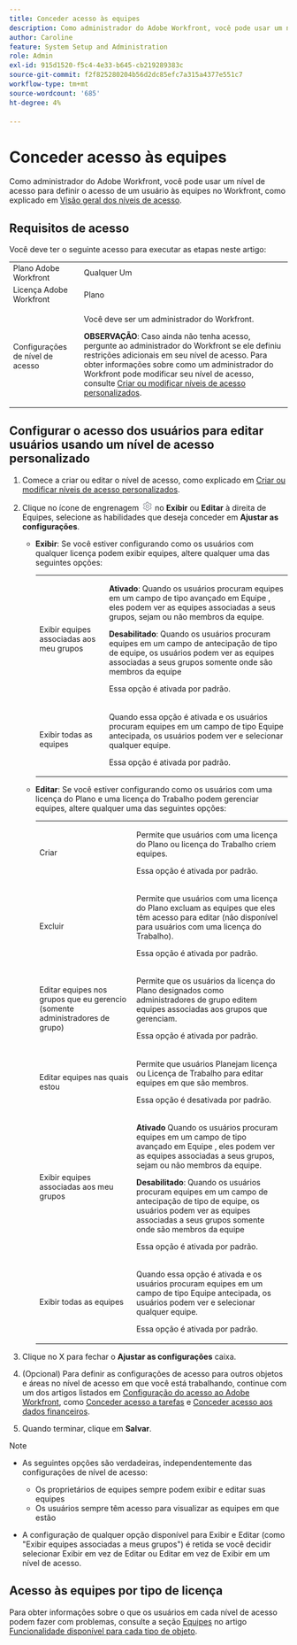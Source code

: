 ```yaml
---
title: Conceder acesso às equipes
description: Como administrador do Adobe Workfront, você pode usar um nível de acesso para definir o acesso de um usuário às equipes no Workfront
author: Caroline
feature: System Setup and Administration
role: Admin
exl-id: 915d1520-f5c4-4e33-b645-cb219289383c
source-git-commit: f2f825280204b56d2dc85efc7a315a4377e551c7
workflow-type: tm+mt
source-wordcount: '685'
ht-degree: 4%

---
```


# Conceder acesso às equipes

Como administrador do Adobe Workfront, você pode usar um nível de acesso para definir o acesso de um usuário às equipes no Workfront, como explicado em [Visão geral dos níveis de acesso](../../../administration-and-setup/add-users/access-levels-and-object-permissions/access-levels-overview.md).

## Requisitos de acesso

Você deve ter o seguinte acesso para executar as etapas neste artigo:

<table style="table-layout:auto"> 
 <col> 
 <col> 
 <tbody> 
  <tr> 
   <td role="rowheader">Plano Adobe Workfront</td> 
   <td>Qualquer Um</td> 
  </tr> 
  <tr> 
   <td role="rowheader">Licença Adobe Workfront</td> 
   <td>Plano</td> 
  </tr> 
  <tr> 
   <td role="rowheader">Configurações de nível de acesso</td> 
   <td> <p>Você deve ser um administrador do Workfront.</p> <p><b>OBSERVAÇÃO</b>: Caso ainda não tenha acesso, pergunte ao administrador do Workfront se ele definiu restrições adicionais em seu nível de acesso. Para obter informações sobre como um administrador do Workfront pode modificar seu nível de acesso, consulte <a href="../../../administration-and-setup/add-users/configure-and-grant-access/create-modify-access-levels.md" class="MCXref xref" data-mc-variable-override="">Criar ou modificar níveis de acesso personalizados</a>.</p> </td> 
  </tr> 
 </tbody> 
</table>

## Configurar o acesso dos usuários para editar usuários usando um nível de acesso personalizado

1. Comece a criar ou editar o nível de acesso, como explicado em [Criar ou modificar níveis de acesso personalizados](../../../administration-and-setup/add-users/configure-and-grant-access/create-modify-access-levels.md).
1. Clique no ícone de engrenagem ![](assets/gear-icon-settings.png) no **Exibir** ou **Editar** à direita de Equipes, selecione as habilidades que deseja conceder em **Ajustar as configurações**.

   * **Exibir**: Se você estiver configurando como os usuários com qualquer licença podem exibir equipes, altere qualquer uma das seguintes opções:

      <table style="table-layout:auto">
       <col>
       <col>
       <tbody>
        <tr>
         <td role="rowheader">Exibir equipes associadas aos meu grupos</td>
         <td>
          <p><b>Ativado</b>: Quando os usuários procuram equipes em um campo de tipo avançado em Equipe , eles podem ver as equipes associadas a seus grupos, sejam ou não membros da equipe. </p>
          <p><b>Desabilitado</b>: Quando os usuários procuram equipes em um campo de antecipação de tipo de equipe, os usuários podem ver as equipes associadas a seus grupos somente onde são membros da equipe</p><p>Essa opção é ativada por padrão.</p>
          </td>
        </tr>
        <tr>
         <td role="rowheader">Exibir todas as equipes</td>
         <td><p>Quando essa opção é ativada e os usuários procuram equipes em um campo de tipo Equipe antecipada, os usuários podem ver e selecionar qualquer equipe.</p><p>Essa opção é ativada por padrão. </p></td>
        </tr>
       </tbody>
      </table>

   * **Editar**: Se você estiver configurando como os usuários com uma licença do Plano e uma licença do Trabalho podem gerenciar equipes, altere qualquer uma das seguintes opções:

      <table style="table-layout:auto">
       <col>
       <col>
       <tbody>
        <tr>
         <td role="rowheader">Criar</td>
         <td><p>Permite que usuários com uma licença do Plano ou licença do Trabalho criem equipes.</p><p>Essa opção é ativada por padrão.</p></td>
        </tr>
        <tr>
         <td role="rowheader">Excluir</td>
         <td><p> Permite que usuários com uma licença do Plano excluam as equipes que eles têm acesso para editar (não disponível para usuários com uma licença do Trabalho).</p><p>Essa opção é ativada por padrão.</p></td>
        </tr>
        <tr>
         <td role="rowheader">Editar equipes nos grupos que eu gerencio (somente administradores de grupo)</td>
         <td><p>Permite que os usuários da licença do Plano designados como administradores de grupo editem equipes associadas aos grupos que gerenciam.</p><p>Essa opção é ativada por padrão.</p></td>
        </tr>
        <tr>
         <td role="rowheader">Editar equipes nas quais estou</td>
         <td><p>Permite que usuários Planejam licença ou Licença de Trabalho para editar equipes em que são membros.</p><p>Essa opção é desativada por padrão.</p></td>
        </tr>
        <tr>
         <td role="rowheader">Exibir equipes associadas aos meu grupos</td>
         <td>
         <p><b>Ativado</b> Quando os usuários procuram equipes em um campo de tipo avançado em Equipe , eles podem ver as equipes associadas a seus grupos, sejam ou não membros da equipe. </p>
         <p><b>Desabilitado</b>: Quando os usuários procuram equipes em um campo de antecipação de tipo de equipe, os usuários podem ver as equipes associadas a seus grupos somente onde são membros da equipe</p><p>Essa opção é ativada por padrão.</p>
         </td>
        </tr>
        <tr>
         <td role="rowheader">Exibir todas as equipes</td>
         <td><p>Quando essa opção é ativada e os usuários procuram equipes em um campo de tipo Equipe antecipada, os usuários podem ver e selecionar qualquer equipe.</p><p>Essa opção é ativada por padrão. </p></td>
        </tr>
       </tbody>
      </table>

1. Clique no X para fechar o **Ajustar as configurações** caixa.
1. (Opcional) Para definir as configurações de acesso para outros objetos e áreas no nível de acesso em que você está trabalhando, continue com um dos artigos listados em [Configuração do acesso ao Adobe Workfront](../../../administration-and-setup/add-users/configure-and-grant-access/configure-access.md), como [Conceder acesso a tarefas](../../../administration-and-setup/add-users/configure-and-grant-access/grant-access-tasks.md) e [Conceder acesso aos dados financeiros](../../../administration-and-setup/add-users/configure-and-grant-access/grant-access-financial.md).
1. Quando terminar, clique em **Salvar**.

>[!NOTE]
>
>* As seguintes opções são verdadeiras, independentemente das configurações de nível de acesso:
   >
   >   * Os proprietários de equipes sempre podem exibir e editar suas equipes
   >   * Os usuários sempre têm acesso para visualizar as equipes em que estão
>
* A configuração de qualquer opção disponível para Exibir e Editar (como &quot;Exibir equipes associadas a meus grupos&quot;) é retida se você decidir selecionar Exibir em vez de Editar ou Editar em vez de Exibir em um nível de acesso.
>


## Acesso às equipes por tipo de licença

Para obter informações sobre o que os usuários em cada nível de acesso podem fazer com problemas, consulte a seção [Equipes](../../../administration-and-setup/add-users/access-levels-and-object-permissions/functionality-available-for-each-object-type.md#teams) no artigo [Funcionalidade disponível para cada tipo de objeto](../../../administration-and-setup/add-users/access-levels-and-object-permissions/functionality-available-for-each-object-type.md).
